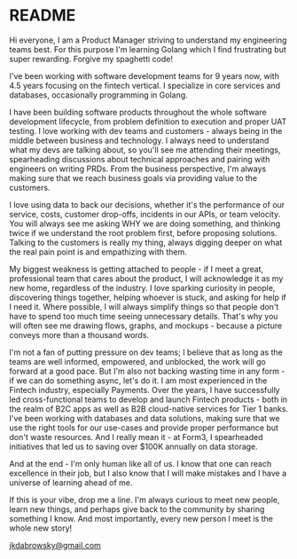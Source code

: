 # README 
Hi everyone, I am a Product Manager striving to understand my engineering teams best. For this purpose I'm learning Golang which I find frustrating but super rewarding. Forgive my spaghetti code!

I've been working with software development teams for 9 years now, with 4.5 years focusing on the fintech vertical. I specialize in core services and databases, occasionally programming in Golang.

I have been building software products throughout the whole software development lifecycle, from problem definition to execution and proper UAT testing.
I love working with dev teams and customers - always being in the middle between business and technology. I always need to understand what my devs are talking about, so you'll see me attending their meetings, spearheading discussions about technical approaches and pairing with engineers on writing PRDs.
From the business perspective, I'm always making sure that we reach business goals via providing value to the customers.

I love using data to back our decisions, whether it's the performance of our service, costs, customer drop-offs, incidents in our APIs, or team velocity. You will always see me asking WHY we are doing something, and thinking twice if we understand the root problem first, before proposing solutions. Talking to the customers is really my thing, always digging deeper on what the real pain point is and empathizing with them.

My biggest weakness is getting attached to people - if I meet a great, professional team that cares about the product, I will acknowledge it as my new home, regardless of the industry. I love sparking curiosity in people, discovering things together, helping whoever is stuck, and asking for help if I need it. Where possible, I will always simplify things so that people don't have to spend too much time seeing unnecessary details. That's why you will often see me drawing flows, graphs, and mockups - because a picture conveys more than a thousand words.

I'm not a fan of putting pressure on dev teams; I believe that as long as the teams are well informed, empowered, and unblocked, the work will go forward at a good pace. But I'm also not backing wasting time in any form - if we can do something async, let's do it.
I am most experienced in the Fintech industry, especially Payments. Over the years, I have successfully led cross-functional teams to develop and launch Fintech products - both in the realm of B2C apps as well as B2B cloud-native services for Tier 1 banks. I've been working with databases and data solutions, making sure that we use the right tools for our use-cases and provide proper performance but don't waste resources. And I really mean it - at Form3, I spearheaded initiatives that led us to saving over $100K annually on data storage.

And at the end - I'm only human like all of us. I know that one can reach excellence in their job, but I also know that I will make mistakes and I have a universe of learning ahead of me.

If this is your vibe, drop me a line. I'm always curious to meet new people, learn new things, and perhaps give back to the community by sharing something I know. And most importantly, every new person I meet is the whole new story!

jkdabrowsky@gmail.com
